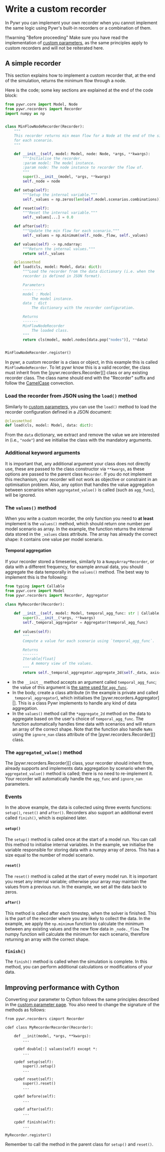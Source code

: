 # Write a custom recorder
In Pywr you can implement your own recorder when you cannot implement the same logic using Pywr's built-in recorders
or a combination of them.

!!!warning "Before proceeding"
    Make sure you have read the implementation of [custom parameters](./parameters.md), as the same principles
    apply to custom recorders and will not be reiterated here.

## A simple recorder
This section explains how to implement a custom recorder that, at the end of the simulation, returns the minimum 
flow through a node. 

Here is the code; some key sections are explained at the end of the code block:

```python
from pywr.core import Model, Node
from pywr.recorders import Recorder
import numpy as np


class MinFlowNodeRecorder(Recorder):
    """
    This recorder returns min mean flow for a Node at the end of the simulation
    for each scenario.
    """

    def __init__(self, model: Model, node: Node, *args, **kwargs):
        """Initialise the recorder.
        :param model: The model instance.
        :param node: The node instance to recorder the flow of.
        """
        super().__init__(model, *args, **kwargs)
        self._node = node

    def setup(self):
        """Setup the internal variable."""
        self._values = np.zeros(len(self.model.scenarios.combinations))

    def reset(self):
        """Reset the internal variable."""
        self._values[...] = 0.0

    def after(self):
        """Update the min flow for each scenario."""
        self._values = np.minimum(self._node._flow, self._values)

    def values(self) -> np.ndarray:
        """Return the internal values."""
        return self._values

    @classmethod
    def load(cls, model: Model, data: dict):
        """Load the recorder from the data dictionary (i.e. when the
        recorder is defined in JSON format).

        Parameters
        ---------
        model : Model
            The model instance.
        data : dict
            The dictionary with the recorder configuration.

        Returns
        -------
        MinFlowNodeRecorder
            The loaded class.
        """
        return cls(model, model.nodes[data.pop("nodes")], **data)


MinFlowNodeRecorder.register()

```

In pywr, a custom recorder is a class or object, in this example this is called `MinFlowNodeRecorder`. To let
pywr know this is a valid recorder, the class must inherit from the [pywr.recorders.Recorder][] class or
any existing recorder class. The class name should end with the "Recorder" suffix and follow the
[CamelCase](https://en.wikipedia.org/wiki/Camel_case) convection.


### Load the recorder from JSON using the `load()` method
Similarly to [custom parameters](./parameters.md#load-the-parameter-from-json-using-the-load-method),
you can use the `load()` method to load the recorder configuration defined in a JSON document:

```python
@classmethod
def load(cls, model: Model, data: dict):
```

From the `data` dictionary, we extract and remove the value we are interested in (i.e., `"node"`)
and we initialise the class with the mandatory arguments.

### Additional keyword arguments
It is important that, any additional argument your class does not directly use, these are passed
to the class constructor via `**kwargs`, as these options are passed to the parent class `Recorder`.
If you do not implement this mechanism, your recorder will not work as objective or constraint in an optimisation 
problem. Also, any option that handles the value aggregation between scenarios when `aggregated_value()` is
called (such as `agg_func`), will be ignored.

### The `values()` method
When you write a custom recorder, the only function
you need to **at least** implement is the `values()` method, which should return one number per
model scenario as array. In the example, the function returns the internal data stored
in the `_values` class attribute. The array has already the correct shape: it contains one
value per model scenario.

#### Temporal aggregation
If your recorder stored a timeseries, similarly to a `NumpyArray*Recorder`, or data with a different frequency,
for example annual data, you should aggregate the data temporally in the `values()` method. The best way to implement
this is the following:

```python
from typing import Callable
from pywr.core import Model
from pywr.recorders import Recorder, Aggregator

class MyRecorder(Recorder):
    
    def __init__(self, model: Model, temporal_agg_func: str | Callable, *args, **kwargs):
        super().__init__(*args, **kwargs)
        self._temporal_aggregator = Aggregator(temporal_agg_func)
        
    def values(self):
        """
        Compute a value for each scenario using `temporal_agg_func`.

        Returns
        -------
        Iterable[float]
            A memory view of the values.
        """
        return self._temporal_aggregator.aggregate_2d(self._data, axis=0, ignore_nan=self.ignore_nan)
```

- In the `__init__` method accepts an argument called `temporal_agg_func`; the value of this
argument is [the same used for `agg_func`](../recorders/memory/index.md#aggregation-functions).
- In the body, create a class attribute (in the example is private and called `_temporal_aggregator`),
which initialises the [pywr.recorders.Aggregator][]. This is a class Pywr implements to
handle any kind of data aggregation.
- In the `values()` method call the `*aggregate_2d` method on the data to aggregate
based on the user's choice of `temporal_agg_func`. The function automatically
handles time data with scenarios and will return an array of the correct shape. 
Note that the function also handle `NaNs` using the `ignore_nan` class attribute of the
[pywr.recorders.Recorder][] class.

### The `aggregated_value()` method
The [pywr.recorders.Recorder][] class, your recorder should inherit from, already supports and implements data 
aggregation by scenario when the `aggregated_value()` method is called; there is no need to re-implement it.
Your recorder will automatically handle the `agg_func` and `ignore_nan` parameters.

### Events
In the above example, the data is collected using three events functions: `setup()`, `reset()`
and `after()`. Recorders also support an additional event called `finish()`, which is explained
later.

#### `setup()`
The `setup()` method is called once at the start of a model run. You can call this method
to initialise internal variables. In the example, we initialise the variable
 responsible for storing data with a numpy array of zeros. This has a size
equal to the number of model scenario.

#### `reset()`
The `reset()` method is called at the start of every model run. It is important you reset
any internal variable; otherwise your array may maintain the values from a previous run.
In the example, we set all the data back to zeros.

#### `after()`
This method is called after each timestep, when the solver is finished. This is the
part of the recorder where you are likely to collect the data. In the example, we apply
the `np.minimum` function to calculate the minimum between any existing values and the 
new flow data in `_node._flow`. The numpy function will calculate the minimum for each scenario,
therefore returning an array with the correct shape.

### `finish()`
The `finish()` method is called when the simulation is complete. In this method, you can
perform additional calculations or modifications of your data. 

## Improving performance with Cython
Converting your parameter to Cython follows the same principles described
in the [custom parameter page](./parameters.md#improving-performance-with-cython). You also
need to change the signature of the methods as follows:

```cython
from pywr.recorders cimport Recorder

cdef class MyRecorderRecorder(Recorder):

    def __init(model, *args, **kwargs):
        ...
        
    cpdef double[:] values(self) except *:
        ...
    
    cpdef setup(self):
        super().setup()
        ...
    
    cpdef reset(self):
        super().reset()
        ...
    
    cpdef before(self):
        ...
    
    cpdef after(self):
        ...
    
    cpdef finish(self):
        ...

MyRecorder.register()
```

Remember to call the method in the parent class for `setup()` and `reset()`.